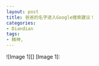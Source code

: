 ```yaml
---
layout: post
title: 爸爸的名字进入Google搜索建议！
categories:
- Diandian
tags:
- 精神, 
---
```

!\[Image 1\]\[\] \[Image 1\]: